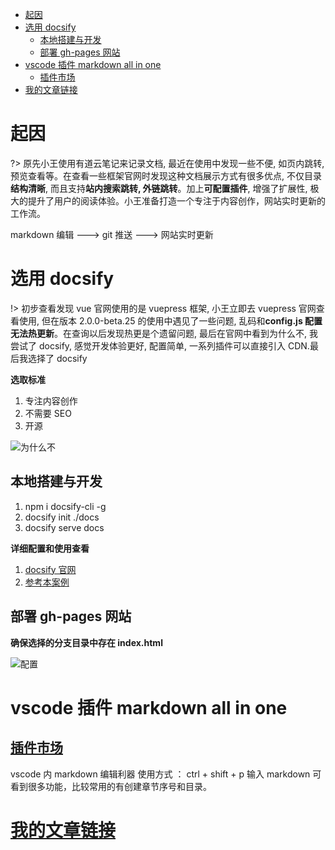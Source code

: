 - [起因](#起因)
- [选用 docsify](#选用-docsify)
  - [本地搭建与开发](#本地搭建与开发)
  - [部署 gh-pages 网站](#部署-gh-pages-网站)
- [vscode 插件 markdown all in one](#vscode-插件-markdown-all-in-one)
  - [插件市场](#插件市场)
- [我的文章链接](#我的文章链接)

# 起因

?> 原先小王使用有道云笔记来记录文档, 最近在使用中发现一些不便, 如页内跳转, 预览查看等。在查看一些框架官网时发现这种文档展示方式有很多优点, 不仅目录**结构清晰**, 而且支持**站内搜索跳转, 外链跳转**。加上**可配置插件**, 增强了扩展性, 极大的提升了用户的阅读体验。小王准备打造一个专注于内容创作，网站实时更新的工作流。

markdown 编辑 ---> git 推送 ---> 网站实时更新

# 选用 docsify

!> 初步查看发现 vue 官网使用的是 vuepress 框架, 小王立即去 vuepress 官网查看使用, 但在版本 2.0.0-beta.25 的使用中遇见了一些问题, 乱码和**config.js 配置无法热更新**。在查询以后发现热更是个遗留问题, 最后在官网中看到为什么不, 我尝试了 docsify, 感觉开发体验更好, 配置简单, 一系列插件可以直接引入 CDN.最后我选择了 docsify

**选取标准**

1. 专注内容创作
2. 不需要 SEO
3. 开源

![为什么不](https://files.catbox.moe/5qyweg.png ":size=70%")

## 本地搭建与开发

1. npm i docsify-cli -g
1. docsify init ./docs
1. docsify serve docs

**详细配置和使用查看**

1. [docsify 官网](https://docsify.js.org/#/zh-cn/quickstart)
1. [参考本案例](https://github.com/SilverComet7/My-Article-collection)

## 部署 gh-pages 网站

**确保选择的分支目录中存在 index.html**

![配置](https://files.catbox.moe/l9jtwh.png ":size=90%")

# vscode 插件 markdown all in one

## [插件市场](https://marketplace.visualstudio.com/items?itemName=yzhang.markdown-all-in-one)

vscode 内 markdown 编辑利器
使用方式 ： ctrl + shift + p 输入 markdown 可看到很多功能，比较常用的有创建章节序号和目录。

# [我的文章链接](https://silvercomet7.github.io/My-Article-collection/#/)
